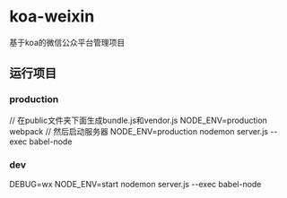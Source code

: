 # koa-weixin
基于koa的微信公众平台管理项目

## 运行项目
### production
  // 在public文件夹下面生成bundle.js和vendor.js
  NODE_ENV=production webpack
  // 然后启动服务器
  NODE_ENV=production nodemon server.js --exec babel-node

### dev
  DEBUG=wx NODE_ENV=start nodemon server.js --exec babel-node
